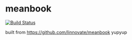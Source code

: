meanbook
========

[![Build Status](https://www.gitbook.io/button/status/book/liorkesos/mean-io)](https://www.gitbook.io/book/liorkesos/mean-io/activity)

built from https://github.com/linnovate/meanbook
yupyup


